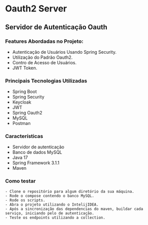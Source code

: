 # Oauth2 Server

 ## Servidor de Autenticação Oauth
 ### Features Abordadas no Projeto:
  - Autenticação de Usuários Usando Spring Security.
  - Utilização do Padrão Oauth2.
  - Contro de Acesso de Usuários.
  - JWT Token.
  
 ### Principais Tecnologias Utilizadas
  - Spring Boot 
  - Spring Security
  - Keycloak
  - JWT
  - Spring Oauth2
  - MySQL
  - Postman
    
 ### Características
  - Servidor de autenticação 
  - Banco de dados MySQL
  - Java 17
  - Spring Framework 3.1.1
  - Maven

 ### Como testar
    - Clone o repositório para algum diretório da sua máquina.
    - Rode o compose contendo o banco MySQL.
    - Rode os scripts.
    - Abra o projeto utilizando o IntelijIDEA.
    - Após a sincronização das dependencias do maven, buildar cada serviço, iniciando pelo de autenticação.
    - Teste os endpoints utilizando a collection.
